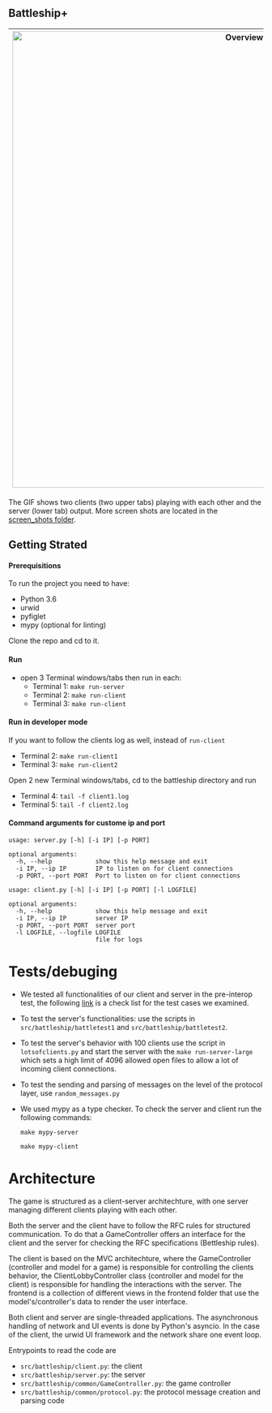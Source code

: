 ## Battleship+
|<img src="https://media.giphy.com/media/3o6Mv4JnwwAXOievm0/source.gif" alt="Overview" width="900"/>|
|:-------------------------------------------------------------------------------------------------:|

The GIF shows two clients (two upper tabs) playing with each other and the server (lower tab) output. 
More screen shots are located in the [screen_shots folder](./screen_shots).

## Getting Strated
#### Prerequisitions
To run the project you need to have:

- Python 3.6
- urwid
- pyfiglet
- mypy (optional for linting)

Clone the repo and cd to it.

#### Run
- open 3 Terminal windows/tabs then run in each:
	- Terminal 1: `make run-server`
	- Terminal 2: `make run-client`
	- Terminal 3: `make run-client`

#### Run in developer mode
If you want to follow the clients log as well, instead of `run-client`
- Terminal 2: `make run-client1`
- Terminal 3: `make run-client2`

Open 2 new Terminal windows/tabs, cd to the battleship directory and run
- Terminal 4: `tail -f client1.log`
- Terminal 5: `tail -f client2.log`

#### Command arguments for custome ip and port

```
usage: server.py [-h] [-i IP] [-p PORT]

optional arguments:
  -h, --help            show this help message and exit
  -i IP, --ip IP        IP to listen on for client connections
  -p PORT, --port PORT  Port to listen on for client connections
```

```
usage: client.py [-h] [-i IP] [-p PORT] [-l LOGFILE]

optional arguments:
  -h, --help            show this help message and exit
  -i IP, --ip IP        server IP
  -p PORT, --port PORT  server port
  -l LOGFILE, --logfile LOGFILE
                        file for logs
```

# Tests/debuging

- We tested all functionalities of our client and server in the pre-interop test, 
the following [link](https://amineafia.github.io/Battleship-test-cases/) is a check list for the test cases we examined.

- To test the server's functionalities: use the scripts in `src/battleship/battletest1` and `src/battleship/battletest2`. 

- To test the server's behavior with 100 clients use the script in `lotsofclients.py` and start the server with the `make run-server-large` which sets a high limit of 4096 allowed open files to allow a lot of incoming client connections.

- To test the sending and parsing of messages on the level of the protocol layer, use `random_messages.py`

- We used mypy as a type checker. To check the server and client run the following commands:
	```
	make mypy-server
	```
	```
	make mypy-client
	```

# Architecture
The game is structured as a client-server architechture, with one server managing different clients playing with each other.

Both the server and the client have to follow the RFC rules for structured communication.
To do that a GameController offers an interface for the client and the server for checking the RFC specifications (Bettleship rules).

The client is based on the MVC architechture, where the GameController (controller and model for a game) is responsible for controlling the clients behavior, 
the ClientLobbyController class (controller and model for the client) is responsible for handling the interactions with the server. The frontend is a collection of 
different views in the frontend folder that use the model's/controller's data to render the user interface.

Both client and server are single-threaded applications. The asynchronous handling of network and UI events is done by Python's asyncio.
In the case of the client, the urwid UI framework and the network share one event loop.

Entrypoints to read the code are

- `src/battleship/client.py`: the client
- `src/battleship/server.py`: the server
- `src/battleship/common/GameController.py`: the game controller
- `src/battleship/common/protocol.py`: the protocol message creation and parsing code